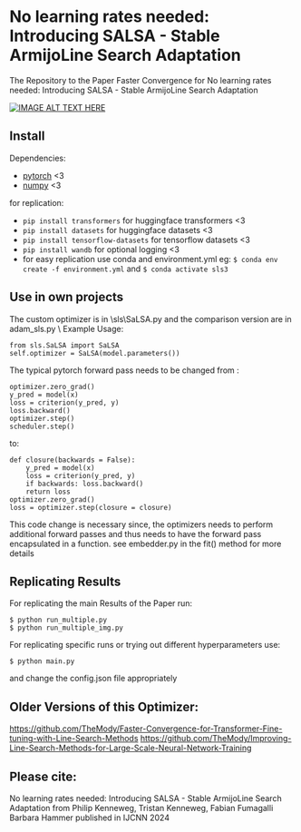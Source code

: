# No learning rates needed: Introducing SALSA - Stable ArmijoLine Search Adaptation

The Repository to the Paper Faster Convergence for No learning rates needed: Introducing SALSA - Stable ArmijoLine Search Adaptation

[![IMAGE ALT TEXT HERE](https://img.youtube.com/vi/EttProDnEDY/0.jpg)](https://www.youtube.com/watch?v=EttProDnEDY)


## Install

Dependencies:

- [pytorch](https://pytorch.org) <3
- [numpy](https://numpy.org/install/) <3

for replication:
- `pip install transformers` for huggingface transformers <3 
- `pip install datasets` for huggingface datasets <3 
- `pip install tensorflow-datasets` for tensorflow datasets <3 
- `pip install wandb` for optional logging <3
- for easy replication use conda and environment.yml eg:
`$ conda env create -f environment.yml` and `$ conda activate sls3`



## Use in own projects

The custom optimizer is in \sls\SaLSA.py and the comparison version are in adam_sls.py \\
Example Usage:

```
from sls.SaLSA import SaLSA
self.optimizer = SaLSA(model.parameters())
```


The typical pytorch forward pass needs to be changed from :
``` 
optimizer.zero_grad()
y_pred = model(x)
loss = criterion(y_pred, y)    
loss.backward()
optimizer.step()
scheduler.step() 
```
to:
``` 
def closure(backwards = False):
    y_pred = model(x)
    loss = criterion(y_pred, y)
    if backwards: loss.backward()
    return loss
optimizer.zero_grad()
loss = optimizer.step(closure = closure)
```

This code change is necessary since, the optimizers needs to perform additional forward passes and thus needs to have the forward pass encapsulated in a function.
see embedder.py in the fit() method for more details


## Replicating Results
For replicating the main Results of the Paper run:

```
$ python run_multiple.py
$ python run_multiple_img.py
```


For replicating specific runs or trying out different hyperparameters use:

```
$ python main.py 
```

and change the config.json file appropriately

## Older Versions of this Optimizer:
https://github.com/TheMody/Faster-Convergence-for-Transformer-Fine-tuning-with-Line-Search-Methods
https://github.com/TheMody/Improving-Line-Search-Methods-for-Large-Scale-Neural-Network-Training

## Please cite:
No learning rates needed: Introducing SALSA - Stable ArmijoLine Search Adaptation
from 
Philip Kenneweg,
Tristan Kenneweg,
Fabian Fumagalli
Barbara Hammer
published in IJCNN 2024

